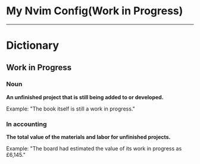 # My Nvim Config(Work in Progress)
---

# Dictionary

## Work in Progress

### Noun

**An unfinished project that is still being added to or developed.**

Example: "The book itself is still a work in progress."

### In accounting

**The total value of the materials and labor for unfinished projects.**

Example: "The board had estimated the value of its work in progress as £6,145."
